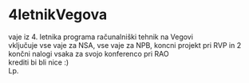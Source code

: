 # 4letnikVegova
vaje iz 4. letnika programa računalniški tehnik na Vegovi<br>
vključuje vse vaje za NSA, vse vaje za NPB, koncni projekt pri RVP in 2 končni nalogi vsaka za svojo konferenco pri RAO<br>
krediti bi bli nice :)<br>
Lp.

